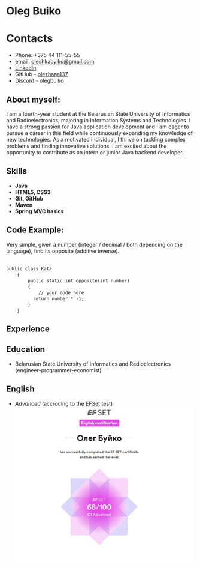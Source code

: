 # Oleg Buiko

# Contacts
* Phone: +375 44 111-55-55
* email: oleshkabyiko@gmail.com
* [LinkedIn](https://www.linkedin.com/in/oleg-buiko-0b995b290/)
* GitHub - [olezhaaa137](https://github.com/olezhaaa137)
* Discord - olegbuiko

## About myself:

I am a fourth-year student at the Belarusian State University of Informatics and Radioelectronics, majoring in Information Systems and Technologies. I have a strong passion for Java application development and I am eager to pursue a career in this field while continuously expanding my knowledge of new technologies. As a motivated individual, I thrive on tackling complex problems and finding innovative solutions. I am excited about the opportunity to contribute as an intern or junior Java backend developer.


## Skills

- **Java**
- **HTML5, CSS3**
- **Git, GitHub**
- **Maven**
- **Spring MVC basics**


## Code Example:

Very simple, given a number (integer / decimal / both depending on the language), find its opposite (additive inverse).

```

public class Kata
    {
        public static int opposite(int number)
        {
            // your code here
          return number * -1;
        }
    }

```


## Experience


## Education

* Belarusian State University of Informatics and Radioelectronics (engineer-programmer-economist)

## English 

* *Advanced* (accroding to the [EFSet](https://www.efset.org/) test)
![screenshot of sertificate](./img/sertificate.png "Сертификат")